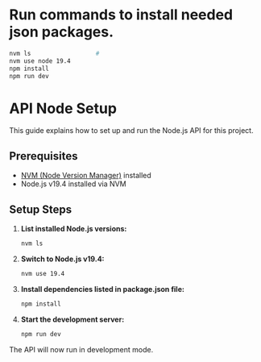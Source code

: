 # Run commands to install needed json packages.
```bash
nvm ls                  # 
nvm use node 19.4
npm install
npm run dev
```

# API Node Setup

This guide explains how to set up and run the Node.js API for this project.

## Prerequisites

- [NVM (Node Version Manager)](https://github.com/nvm-sh/nvm) installed
- Node.js v19.4 installed via NVM

## Setup Steps

1. **List installed Node.js versions:**
   ```bash
   nvm ls
   ```

2. **Switch to Node.js v19.4:**
   ```bash
   nvm use 19.4
   ```

3. **Install dependencies listed in package.json file:**
   ```bash
   npm install
   ```

4. **Start the development server:**
   ```bash
   npm run dev
   ```

The API will now run in development mode.
